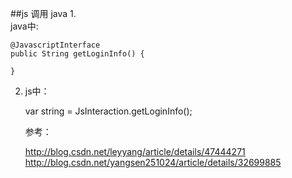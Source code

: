 ##js 调用 java
1.  
	java中:
    
	@JavascriptInterface  
    public String getLoginInfo() {  

    }   


2.	js中：
	
	var string = JsInteraction.getLoginInfo();

	参考：

	<a href="http://blog.csdn.net/leyyang/article/details/47444271">http://blog.csdn.net/leyyang/article/details/47444271</a>
	<a href="http://blog.csdn.net/yangsen251024/article/details/32699885">http://blog.csdn.net/yangsen251024/article/details/32699885</a>